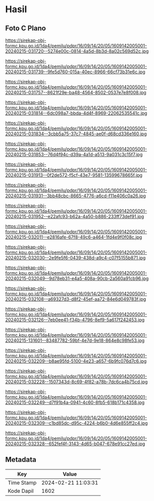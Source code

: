 # Hasil

## Foto C Plano

https://sirekap-obj-formc.kpu.go.id/1da4/pemilu/pdpr/16/09/14/20/05/1609142005001-20240215-031720--5274e00c-0814-4a5d-8b3d-8a02c569d52c.jpg

https://sirekap-obj-formc.kpu.go.id/1da4/pemilu/pdpr/16/09/14/20/05/1609142005001-20240215-031739--9fe5d760-015a-40ec-8966-66cf73b31e6c.jpg

https://sirekap-obj-formc.kpu.go.id/1da4/pemilu/pdpr/16/09/14/20/05/1609142005001-20240215-031757--8621f29e-ba48-4564-8502-0537e7e8f008.jpg

https://sirekap-obj-formc.kpu.go.id/1da4/pemilu/pdpr/16/09/14/20/05/1609142005001-20240215-031814--6dc098a7-bbda-4d4f-8969-22062535541c.jpg

https://sirekap-obj-formc.kpu.go.id/1da4/pemilu/pdpr/16/09/14/20/05/1609142005001-20240215-031834--3cbb5a75-37c7-4845-ae0f-d68cd336e160.jpg

https://sirekap-obj-formc.kpu.go.id/1da4/pemilu/pdpr/16/09/14/20/05/1609142005001-20240215-031853--76d4f94c-d39a-4a1d-a513-9a031c3c15f7.jpg

https://sirekap-obj-formc.kpu.go.id/1da4/pemilu/pdpr/16/09/14/20/05/1609142005001-20240215-031913--0f2de572-f5cf-43e7-9581-13599678665f.jpg

https://sirekap-obj-formc.kpu.go.id/1da4/pemilu/pdpr/16/09/14/20/05/1609142005001-20240215-031931--3bb48cbc-8665-4776-a6cd-f11e406c0a26.jpg

https://sirekap-obj-formc.kpu.go.id/1da4/pemilu/pdpr/16/09/14/20/05/1609142005001-20240215-031952--e22afc93-b62a-4a50-b886-233ff73def91.jpg

https://sirekap-obj-formc.kpu.go.id/1da4/pemilu/pdpr/16/09/14/20/05/1609142005001-20240215-032011--e2816afe-67f8-49c6-a464-1fd4e9f0f08c.jpg

https://sirekap-obj-formc.kpu.go.id/1da4/pemilu/pdpr/16/09/14/20/05/1609142005001-20240215-032030--2e9fe5f6-0439-438d-a9c4-c07f5155b871.jpg

https://sirekap-obj-formc.kpu.go.id/1da4/pemilu/pdpr/16/09/14/20/05/1609142005001-20240215-032049--9d78eb31-e4a5-408a-90cb-2a560a91cb96.jpg

https://sirekap-obj-formc.kpu.go.id/1da4/pemilu/pdpr/16/09/14/20/05/1609142005001-20240215-032108--a69327d3-d8f2-45ef-aa72-84e6d049783f.jpg

https://sirekap-obj-formc.kpu.go.id/1da4/pemilu/pdpr/16/09/14/20/05/1609142005001-20240215-032126--7eb0ee41-f34b-4796-8ef9-5a617f242453.jpg

https://sirekap-obj-formc.kpu.go.id/1da4/pemilu/pdpr/16/09/14/20/05/1609142005001-20240215-131601--83487782-59bf-4e7d-9e18-864e8c98fe53.jpg

https://sirekap-obj-formc.kpu.go.id/1da4/pemilu/pdpr/16/09/14/20/05/1609142005001-20240215-032209--b8ae95fd-5100-4e23-a657-6b9fc076d7c6.jpg

https://sirekap-obj-formc.kpu.go.id/1da4/pemilu/pdpr/16/09/14/20/05/1609142005001-20240215-032228--1507343d-8c69-4f82-a78b-7dc6ca4b75cd.jpg

https://sirekap-obj-formc.kpu.go.id/1da4/pemilu/pdpr/16/09/14/20/05/1609142005001-20240215-032249--d7f91b4a-0941-4c60-8fb5-618b171c4358.jpg

https://sirekap-obj-formc.kpu.go.id/1da4/pemilu/pdpr/16/09/14/20/05/1609142005001-20240215-032309--c1bd85dc-d95c-4224-b6b0-4d6e855ff2c4.jpg

https://sirekap-obj-formc.kpu.go.id/1da4/pemilu/pdpr/16/09/14/20/05/1609142005001-20240215-032328--652fef4f-3143-4d65-b047-678e91cc27ed.jpg


## Metadata

| Key        | Value               |
| ---------- | ------------------- |
| Time Stamp | 2024-02-21 11:03:31 |
| Kode Dapil | 1602                |



